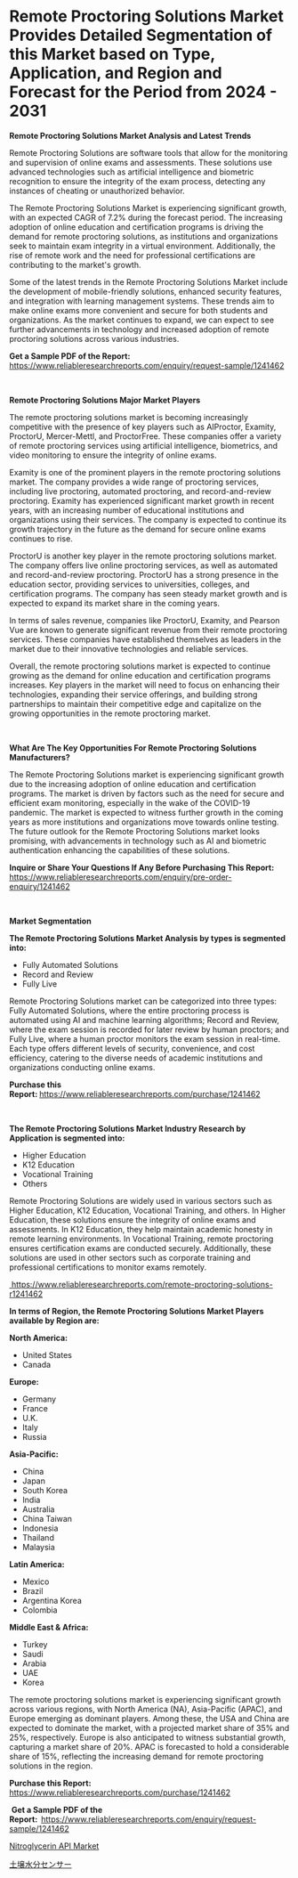 <p><h1>Remote Proctoring Solutions Market Provides Detailed Segmentation of this Market based on Type, Application, and Region and Forecast for the Period from 2024 - 2031</h1></p><p><strong>Remote Proctoring Solutions Market Analysis and Latest Trends</strong></p>
<p><p>Remote Proctoring Solutions are software tools that allow for the monitoring and supervision of online exams and assessments. These solutions use advanced technologies such as artificial intelligence and biometric recognition to ensure the integrity of the exam process, detecting any instances of cheating or unauthorized behavior.</p><p>The Remote Proctoring Solutions Market is experiencing significant growth, with an expected CAGR of 7.2% during the forecast period. The increasing adoption of online education and certification programs is driving the demand for remote proctoring solutions, as institutions and organizations seek to maintain exam integrity in a virtual environment. Additionally, the rise of remote work and the need for professional certifications are contributing to the market's growth.</p><p>Some of the latest trends in the Remote Proctoring Solutions Market include the development of mobile-friendly solutions, enhanced security features, and integration with learning management systems. These trends aim to make online exams more convenient and secure for both students and organizations. As the market continues to expand, we can expect to see further advancements in technology and increased adoption of remote proctoring solutions across various industries.</p></p>
<p><strong>Get a Sample PDF of the Report:&nbsp;</strong> <a href="https://www.reliableresearchreports.com/enquiry/request-sample/1241462">https://www.reliableresearchreports.com/enquiry/request-sample/1241462</a></p>
<p>&nbsp;</p>
<p><strong>Remote Proctoring Solutions Major Market Players</strong></p>
<p><p>The remote proctoring solutions market is becoming increasingly competitive with the presence of key players such as AIProctor, Examity, ProctorU, Mercer-Mettl, and ProctorFree. These companies offer a variety of remote proctoring services using artificial intelligence, biometrics, and video monitoring to ensure the integrity of online exams.</p><p>Examity is one of the prominent players in the remote proctoring solutions market. The company provides a wide range of proctoring services, including live proctoring, automated proctoring, and record-and-review proctoring. Examity has experienced significant market growth in recent years, with an increasing number of educational institutions and organizations using their services. The company is expected to continue its growth trajectory in the future as the demand for secure online exams continues to rise.</p><p>ProctorU is another key player in the remote proctoring solutions market. The company offers live online proctoring services, as well as automated and record-and-review proctoring. ProctorU has a strong presence in the education sector, providing services to universities, colleges, and certification programs. The company has seen steady market growth and is expected to expand its market share in the coming years.</p><p>In terms of sales revenue, companies like ProctorU, Examity, and Pearson Vue are known to generate significant revenue from their remote proctoring services. These companies have established themselves as leaders in the market due to their innovative technologies and reliable services.</p><p>Overall, the remote proctoring solutions market is expected to continue growing as the demand for online education and certification programs increases. Key players in the market will need to focus on enhancing their technologies, expanding their service offerings, and building strong partnerships to maintain their competitive edge and capitalize on the growing opportunities in the remote proctoring market.</p></p>
<p>&nbsp;</p>
<p><strong>What Are The Key Opportunities For Remote Proctoring Solutions Manufacturers?</strong></p>
<p><p>The Remote Proctoring Solutions market is experiencing significant growth due to the increasing adoption of online education and certification programs. The market is driven by factors such as the need for secure and efficient exam monitoring, especially in the wake of the COVID-19 pandemic. The market is expected to witness further growth in the coming years as more institutions and organizations move towards online testing. The future outlook for the Remote Proctoring Solutions market looks promising, with advancements in technology such as AI and biometric authentication enhancing the capabilities of these solutions.</p></p>
<p><strong>Inquire or Share Your Questions If Any Before Purchasing This Report:</strong> <a href="https://www.reliableresearchreports.com/enquiry/pre-order-enquiry/1241462">https://www.reliableresearchreports.com/enquiry/pre-order-enquiry/1241462</a></p>
<p>&nbsp;</p>
<p><strong>Market Segmentation</strong></p>
<p><strong>The Remote Proctoring Solutions Market Analysis by types is segmented into:</strong></p>
<p><ul><li>Fully Automated Solutions</li><li>Record and Review</li><li>Fully Live</li></ul></p>
<p><p>Remote Proctoring Solutions market can be categorized into three types: Fully Automated Solutions, where the entire proctoring process is automated using AI and machine learning algorithms; Record and Review, where the exam session is recorded for later review by human proctors; and Fully Live, where a human proctor monitors the exam session in real-time. Each type offers different levels of security, convenience, and cost efficiency, catering to the diverse needs of academic institutions and organizations conducting online exams.</p></p>
<p><strong>Purchase this Report:&nbsp;</strong><a href="https://www.reliableresearchreports.com/purchase/1241462">https://www.reliableresearchreports.com/purchase/1241462</a></p>
<p>&nbsp;</p>
<p><strong>The Remote Proctoring Solutions Market Industry Research by Application is segmented into:</strong></p>
<p><ul><li>Higher Education</li><li>K12 Education</li><li>Vocational Training</li><li>Others</li></ul></p>
<p><p>Remote Proctoring Solutions are widely used in various sectors such as Higher Education, K12 Education, Vocational Training, and others. In Higher Education, these solutions ensure the integrity of online exams and assessments. In K12 Education, they help maintain academic honesty in remote learning environments. In Vocational Training, remote proctoring ensures certification exams are conducted securely. Additionally, these solutions are used in other sectors such as corporate training and professional certifications to monitor exams remotely.</p></p>
<p><a href="https://www.reliableresearchreports.com/remote-proctoring-solutions-r1241462">&nbsp;https://www.reliableresearchreports.com/remote-proctoring-solutions-r1241462</a></p>
<p><strong>In terms of Region, the Remote Proctoring Solutions Market Players available by Region are:</strong></p>
<p>
    <p> <strong> North America: </strong>
        <ul>
            <li>United States</li>
            <li>Canada</li>
        </ul>
        </p> 
    <p> <strong> Europe: </strong>
        <ul>
            <li>Germany</li>
            <li>France</li>
            <li>U.K.</li>
            <li>Italy</li>
            <li>Russia</li>
        </ul>
        </p> 
    <p> <strong> Asia-Pacific: </strong>
        <ul>
            <li>China</li>
            <li>Japan</li>
            <li>South Korea</li>
            <li>India</li>
            <li>Australia</li>
            <li>China Taiwan</li>
            <li>Indonesia</li>
            <li>Thailand</li>
            <li>Malaysia</li>
        </ul>
        </p> 
    <p> <strong> Latin America: </strong>
        <ul>
            <li>Mexico</li>
            <li>Brazil</li>
            <li>Argentina Korea</li>
            <li>Colombia</li>
        </ul>
        </p> 
    <p> <strong> Middle East & Africa: </strong>
        <ul>
            <li>Turkey</li>
            <li>Saudi</li>
            <li>Arabia</li>
            <li>UAE</li>
            <li>Korea</li>
        </ul>
    </p>
    </p>
<p><p>The remote proctoring solutions market is experiencing significant growth across various regions, with North America (NA), Asia-Pacific (APAC), and Europe emerging as dominant players. Among these, the USA and China are expected to dominate the market, with a projected market share of 35% and 25%, respectively. Europe is also anticipated to witness substantial growth, capturing a market share of 20%. APAC is forecasted to hold a considerable share of 15%, reflecting the increasing demand for remote proctoring solutions in the region.</p></p>
<p><strong>Purchase this Report: </strong><a href="https://www.reliableresearchreports.com/purchase/1241462">https://www.reliableresearchreports.com/purchase/1241462</a></p>
<p>&nbsp;<strong>Get a Sample PDF of the Report:&nbsp;&nbsp;</strong><a href="https://www.reliableresearchreports.com/enquiry/request-sample/1241462">https://www.reliableresearchreports.com/enquiry/request-sample/1241462</a></p>
<p><strong></strong></p>
<p><p><a href="https://issuu.com/reportprime-2/docs/nitroglycerin-api-market-size-2030.pptx">Nitroglycerin API Market</a></p><p><a href="https://medium.com/@alexsania91/%E5%9C%9F%E5%A3%8C%E6%B9%BF%E5%BA%A6%E3%82%BB%E3%83%B3%E3%82%B5%E3%83%BC%E3%81%AE%E5%B8%82%E5%A0%B4%E3%83%A1%E3%83%88%E3%83%AA%E3%82%AF%E3%82%B9%E3%82%92%E8%A7%A3%E8%AA%AD%E3%81%99%E3%82%8B-%E5%B8%82%E5%A0%B4%E3%82%B7%E3%82%A7%E3%82%A2-%E3%83%88%E3%83%AC%E3%83%B3%E3%83%89-%E6%88%90%E9%95%B7%E3%83%91%E3%82%BF%E3%83%BC%E3%83%B3-91a28f5e04cc">土壌水分センサー</a></p></p>
